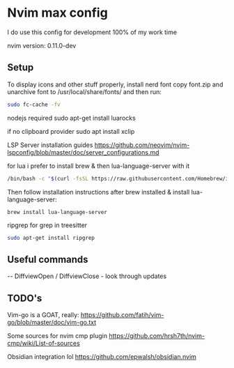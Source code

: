# Nvim max config
I do use this config for development 100% of my work time

nvim version: 0.11.0-dev

## Setup

To display icons and other stuff properly, install nerd font 
copy font.zip and unarchive font to /usr/local/share/fonts/ 
and then run:
```bash
sudo fc-cache -fv
```

nodejs required
sudo apt-get install luarocks


if no clipboard provider
sudo apt install xclip


LSP Server installation guides 
https://github.com/neovim/nvim-lspconfig/blob/master/doc/server_configurations.md

for lua i prefer to install brew & then lua-language-server with it 
```bash
/bin/bash -c "$(curl -fsSL https://raw.githubusercontent.com/Homebrew/install/HEAD/install.sh)"
```
Then follow installation instructions after brew installed & install lua-language-server:
```
brew install lua-language-server
```

ripgrep for grep in treesitter 
```bash
sudo apt-get install ripgrep
```

## Useful commands 
-- DiffviewOpen / DiffviewClose - look through updates


## TODO's

Vim-go is a GOAT, really: 
https://github.com/fatih/vim-go/blob/master/doc/vim-go.txt

Some sources for nvim cmp plugin
https://github.com/hrsh7th/nvim-cmp/wiki/List-of-sources

Obsidian integration lol
https://github.com/epwalsh/obsidian.nvim


